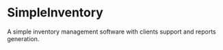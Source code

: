 # SimpleInventory
A simple inventory management software with clients support and reports generation.
